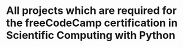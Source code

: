 # All projects which are required for the freeCodeCamp certification in Scientific Computing with Python
